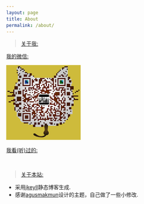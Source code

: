 ```yaml
---
layout: page
title: About
permalink: /about/
---
```

>[关于我:]()

[我的微信:]()

![WeChat](https://raw.githubusercontent.com/OrangeUFO/orangeufo.github.io/master/static/img/_posts/Wechat.png  "扫一扫添加我的微信")

[我看(听)过的:]()

<script type="text/javascript" src="http://www.douban.com/service/badge/OrangeUFO/?selection=latest&amp;picsize=small&amp;hideself=on&amp;show=collection&amp;n=12&amp;hidelogo=on&amp;cat=drama%7Cmovie%7Cbook%7Cmusic&amp;columns=6"></script>
<br/>

>[关于本站:]()

* 采用[jkeyll](http://jekyll.com.cn)静态博客生成.
* 感谢[agusmakmun](https://agusmakmun.github.io)设计的主题，自己做了一些小修改.




